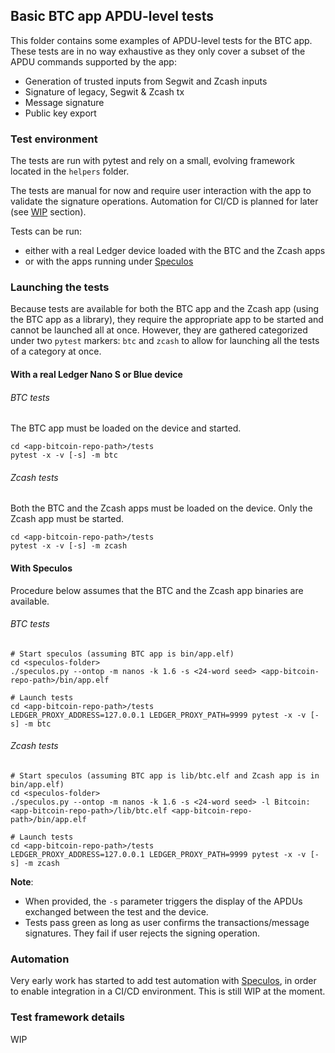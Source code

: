 ## Basic BTC app APDU-level tests 

This folder contains some examples of APDU-level tests for the BTC app. These tests are in no way exhaustive as they only cover a subset of the APDU commands supported by the app:
- Generation of trusted inputs from Segwit and Zcash inputs
- Signature of legacy, Segwit & Zcash tx
- Message signature
- Public key export


### Test environment
The tests are run with pytest and rely on a small, evolving framework located in the `helpers` folder.

The tests are manual for now and require user interaction with the app to validate the signature operations. Automation for CI/CD is planned for later (see [WIP](#wip) section).

Tests can be run:
 - either with a real Ledger device loaded with the BTC and the Zcash apps
 - or with the apps running under [Speculos](https://github.com/LedgerHQ/speculos)


### Launching the tests
Because tests are available for both the BTC app and the Zcash app (using the BTC app as a library), they require the appropriate app to be started and cannot be launched all at once. However, they are gathered categorized under two `pytest` markers: `btc` and `zcash` to allow for launching all the tests of a category at once.

#### With a real Ledger Nano S or Blue device
###### BTC tests
The BTC app must be loaded on the device and started.
```shell script
cd <app-bitcoin-repo-path>/tests
pytest -x -v [-s] -m btc
```

###### Zcash tests
Both the BTC and the Zcash apps must be loaded on the device. Only the Zcash app must be started.
```shell script
cd <app-bitcoin-repo-path>/tests
pytest -x -v [-s] -m zcash
```

#### With Speculos
Procedure below assumes that the BTC and the Zcash app binaries are available.
###### BTC tests
```shell script
# Start speculos (assuming BTC app is bin/app.elf) 
cd <speculos-folder> 
./speculos.py --ontop -m nanos -k 1.6 -s <24-word seed> <app-bitcoin-repo-path>/bin/app.elf
 
# Launch tests
cd <app-bitcoin-repo-path>/tests
LEDGER_PROXY_ADDRESS=127.0.0.1 LEDGER_PROXY_PATH=9999 pytest -x -v [-s] -m btc
```

###### Zcash tests
```shell script
# Start speculos (assuming BTC app is lib/btc.elf and Zcash app is in bin/app.elf) 
cd <speculos-folder> 
./speculos.py --ontop -m nanos -k 1.6 -s <24-word seed> -l Bitcoin:<app-bitcoin-repo-path>/lib/btc.elf <app-bitcoin-repo-path>/bin/app.elf

# Launch tests
cd <app-bitcoin-repo-path>/tests
LEDGER_PROXY_ADDRESS=127.0.0.1 LEDGER_PROXY_PATH=9999 pytest -x -v [-s] -m zcash
```

**Note**: 
- When provided, the `-s` parameter triggers the display of the APDUs exchanged between the test and the device.
- Tests pass green as long as user confirms the transactions/message signatures. They fail if user rejects the signing operation.


### Automation
Very early work has started to add test automation with [Speculos](https://github.com/LedgerHQ/speculos), in order to enable integration in a CI/CD environment. This is still WIP at the moment. 


### Test framework details
WIP

